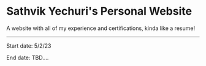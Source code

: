 # Sathvik Yechuri's Personal Website
A website with all of my experience and certifications, kinda like a resume!

-----------------------------
Start date: 5/2/23

End date: TBD....
